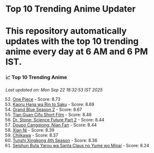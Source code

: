 # Top 10 Trending Anime Updater
# This repository automatically updates with the top 10 trending anime every day at 6 AM and 6 PM IST.

<!-- ANIME_LIST_START -->
### 📈 Top 10 Trending Anime

*Last updated on: Mon Sep 22 18:32:53 IST 2025*

52. [One Piece](https://myanimelist.net/anime/21) - Score: 8.73
68. [Kaoru Hana wa Rin to Saku](https://myanimelist.net/anime/59845) - Score: 8.69
73. [Grand Blue Season 2](https://myanimelist.net/anime/59986) - Score: 8.67
168. [Tian Guan Cifu Short Film](https://myanimelist.net/anime/60988) - Score: 8.46
183. [Dr. Stone: Science Future Part 2](https://myanimelist.net/anime/61322) - Score: 8.44
182. [Doupo Cangqiong: Nian Fan](https://myanimelist.net/anime/51039) - Score: 8.44
215. [Xian Ni](https://myanimelist.net/anime/55809) - Score: 8.39
231. [Chiikawa](https://myanimelist.net/anime/50250) - Score: 8.37
244. [Tunshi Xingkong 4th Season](https://myanimelist.net/anime/56524) - Score: 8.36
359. [Seishun Buta Yarou wa Santa Claus no Yume wo Minai](https://myanimelist.net/anime/57433) - Score: 8.24

<!-- ANIME_LIST_END -->
